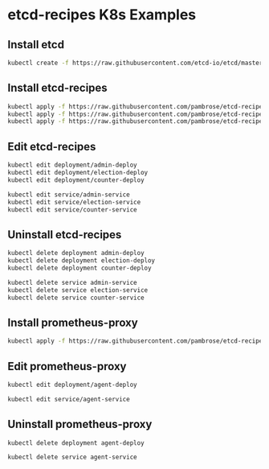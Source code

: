 # etcd-recipes K8s Examples

## Install etcd
```bash
kubectl create -f https://raw.githubusercontent.com/etcd-io/etcd/master/hack/kubernetes-deploy/etcd.yml
```

## Install etcd-recipes 
```bash
kubectl apply -f https://raw.githubusercontent.com/pambrose/etcd-recipes-k8s-demo/master/yaml/create-admin.yaml
kubectl apply -f https://raw.githubusercontent.com/pambrose/etcd-recipes-k8s-demo/master/yaml/create-election.yaml
kubectl apply -f https://raw.githubusercontent.com/pambrose/etcd-recipes-k8s-demo/master/yaml/create-counter.yaml
```

## Edit etcd-recipes 
```bash
kubectl edit deployment/admin-deploy 
kubectl edit deployment/election-deploy
kubectl edit deployment/counter-deploy

kubectl edit service/admin-service 
kubectl edit service/election-service
kubectl edit service/counter-service
```

## Uninstall etcd-recipes 
```bash
kubectl delete deployment admin-deploy
kubectl delete deployment election-deploy
kubectl delete deployment counter-deploy

kubectl delete service admin-service
kubectl delete service election-service
kubectl delete service counter-service
```

## Install prometheus-proxy 
```bash
kubectl apply -f https://raw.githubusercontent.com/pambrose/etcd-recipes-k8s-demo/1.0.22/yaml/create-prometheus-agent.yaml
```
## Edit prometheus-proxy 
```bash
kubectl edit deployment/agent-deploy 

kubectl edit service/agent-service 
```

## Uninstall prometheus-proxy 
```bash
kubectl delete deployment agent-deploy

kubectl delete service agent-service
```

